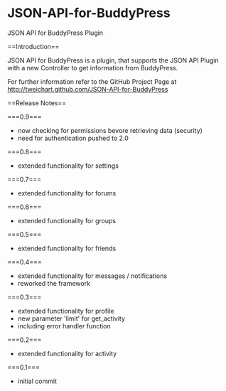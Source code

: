 JSON-API-for-BuddyPress
=======================

JSON API for BuddyPress Plugin

==Introduction==

JSON API for BuddyPress is a plugin, that supports the JSON API Plugin with a new Controller to get information from BuddyPress.

For further information refer to the GitHub Project Page at http://tweichart.github.com/JSON-API-for-BuddyPress

==Release Notes==

===0.9===
* now checking for permissions bevore retrieving data (security)
* need for authentication pushed to 2.0

===0.8===
* extended functionality for settings

===0.7===
* extended functionality for forums

===0.6===
* extended functionality for groups

===0.5===
* extended functionality for friends

===0.4===
* extended functionality for messages / notifications
* reworked the framework

===0.3===
* extended functionality for profile
* new parameter 'limit' for get_activity
* including error handler function

===0.2===
* extended functionality for activity

===0.1===
* initial commit 
